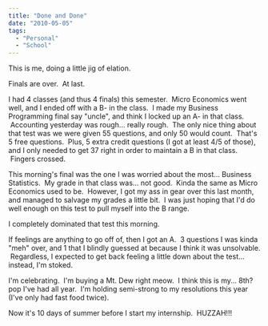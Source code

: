 ```yaml
---
title: "Done and Done"
date: "2010-05-05"
tags:
  - "Personal"
  - "School"
---
```


This is me, doing a little jig of elation.

Finals are over.  At last.

I had 4 classes (and thus 4 finals) this semester.  Micro Economics went well, and I ended off with a B- in the class.  I made my Business Programming final say "uncle", and think I locked up an A- in that class.  Accounting yesterday was rough... really rough.  The only nice thing about that test was we were given 55 questions, and only 50 would count.  That's 5 free questions.  Plus, 5 extra credit questions (I got at least 4/5 of those), and I only needed to get 37 right in order to maintain a B in that class.  Fingers crossed.

This morning's final was the one I was worried about the most... Business Statistics.  My grade in that class was... not good.  Kinda the same as Micro Economics used to be.  However, I got my ass in gear over this last month, and managed to salvage my grades a little bit.  I was just hoping that I'd do well enough on this test to pull myself into the B range.

I completely dominated that test this morning.

If feelings are anything to go off of, then I got an A.  3 questions I was kinda "meh" over, and 1 that I blindly guessed at because I think it was unsolvable.  Regardless, I expected to get back feeling a little down about the test... instead, I'm stoked.

I'm celebrating.  I'm buying a Mt. Dew right meow.  I think this is my... 8th? pop I've had all year.  I'm holding semi-strong to my resolutions this year (I've only had fast food twice).

Now it's 10 days of summer before I start my internship.  HUZZAH!!!
